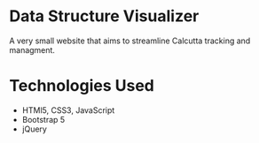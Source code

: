 # Data Structure Visualizer
A very small website that aims to streamline Calcutta tracking and managment.

# Technologies Used
* HTMl5, CSS3, JavaScript
* Bootstrap 5
* jQuery
